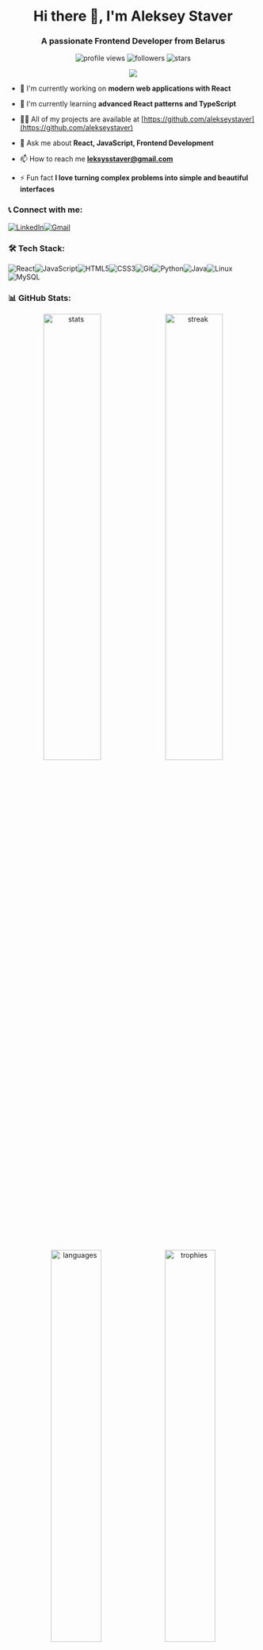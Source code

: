 <h1 align="center">Hi there 👋, I'm Aleksey Staver</h1>
<h3 align="center">A passionate Frontend Developer from Belarus</h3>

<p align="center">
  <img src="https://komarev.com/ghpvc/?username=alekseystaver&label=👀%20Profile%20Views&color=blueviolet&style=for-the-badge" alt="profile views" />
  <img src="https://img.shields.io/github/followers/alekseystaver?label=Followers&style=for-the-badge&color=success" alt="followers" />
  <img src="https://img.shields.io/github/stars/alekseystaver?label=Profile%20Stars&style=for-the-badge&color=yellow" alt="stars" />
</p>

<p align="center">
  <img src="https://capsule-render.vercel.app/api?type=waving&color=gradient&height=120&section=header&text=Welcome!&fontSize=60&animation=fadeIn" />
</p>

- 🔭 I'm currently working on **modern web applications with React**

- 🌱 I'm currently learning **advanced React patterns and TypeScript**

- 👨‍💻 All of my projects are available at [https://github.com/alekseystaver](https://github.com/alekseystaver)

- 💬 Ask me about **React, JavaScript, Frontend Development**

- 📫 How to reach me **leksysstaver@gmail.com**

- ⚡ Fun fact **I love turning complex problems into simple and beautiful interfaces**

<h3 align="left">📞 Connect with me:</h3>
<p align="left">
<a href="[https://linkedin.com/in/aleksey-staver](https://www.linkedin.com/in/aleksey-staver-96980b330/)" target="_blank"><img src="https://img.shields.io/badge/LinkedIn-0077B5?style=for-the-badge&logo=linkedin&logoColor=white" alt="LinkedIn"/></a><a href="mailto:leksysstaver@gmail.com" target="_blank"><img src="https://img.shields.io/badge/Gmail-D14836?style=for-the-badge&logo=gmail&logoColor=white" alt="Gmail"/></a>
</p>

<h3 align="left">🛠️ Tech Stack:</h3>
<p align="left">
<img src="https://img.shields.io/badge/React-20232A?style=for-the-badge&logo=react&logoColor=61DAFB" alt="React"/><img src="https://img.shields.io/badge/JavaScript-F7DF1E?style=for-the-badge&logo=javascript&logoColor=black" alt="JavaScript"/><img src="https://img.shields.io/badge/HTML5-E34F26?style=for-the-badge&logo=html5&logoColor=white" alt="HTML5"/><img src="https://img.shields.io/badge/CSS3-1572B6?style=for-the-badge&logo=css3&logoColor=white" alt="CSS3"/><img src="https://img.shields.io/badge/Git-F05032?style=for-the-badge&logo=git&logoColor=white" alt="Git"/><img src="https://img.shields.io/badge/Python-3776AB?style=for-the-badge&logo=python&logoColor=white" alt="Python"/><img src="https://img.shields.io/badge/Java-ED8B00?style=for-the-badge&logo=openjdk&logoColor=white" alt="Java"/><img src="https://img.shields.io/badge/Linux-FCC624?style=for-the-badge&logo=linux&logoColor=black" alt="Linux"/><img src="https://img.shields.io/badge/MySQL-4479A1?style=for-the-badge&logo=mysql&logoColor=white" alt="MySQL"/>
</p>

<h3 align="left">📊 GitHub Stats:</h3>

<p align="center">
  <img src="https://github-readme-stats.vercel.app/api?username=alekseystaver&show_icons=true&theme=radical&border_radius=20&count_private=true&hide_border=true" alt="stats" width="48%" />
  <img src="https://github-readme-streak-stats.herokuapp.com/?user=alekseystaver&theme=radical&border_radius=20&hide_border=true" alt="streak" width="48%" />
</p>

<p align="center">
  <img src="https://github-readme-stats.vercel.app/api/top-langs?username=alekseystaver&show_icons=true&locale=en&layout=compact&theme=radical&border_radius=20&hide_border=true" alt="languages" width="45%" />
  <img src="https://github-profile-trophy.vercel.app/?username=alekseystaver&theme=radical&no-frame=true&row=2&column=4" alt="trophies" width="45%" />
</p>

<h3 align="left">🚀 Featured Projects:</h3>

### 🛒 [CocoShop - E-commerce Platform](https://github.com/alekseystaver/CocoShop)
Full-stack web application for electronics retail with modern shopping features, clean UI and seamless user experience.

**Tech:** `Python` `React` `Full-stack`

### 🌤️ [Weather Forecast App](https://github.com/alekseystaver/Weather-Forecast)
Weather forecasting application with autocomplete city search, geolocation support, interactive maps and light/dark theme toggle.

**Tech:** `React` `OpenWeatherMap API` `CSS` `Leaflet`

<p align="center">
  <img src="https://capsule-render.vercel.app/api?type=waving&color=gradient&height=120&section=footer&animation=fadeIn" />
</p>
